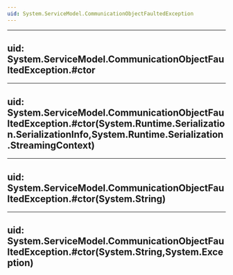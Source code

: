 ```yaml
---
uid: System.ServiceModel.CommunicationObjectFaultedException
---
```


---
uid: System.ServiceModel.CommunicationObjectFaultedException.#ctor
---

---
uid: System.ServiceModel.CommunicationObjectFaultedException.#ctor(System.Runtime.Serialization.SerializationInfo,System.Runtime.Serialization.StreamingContext)
---

---
uid: System.ServiceModel.CommunicationObjectFaultedException.#ctor(System.String)
---

---
uid: System.ServiceModel.CommunicationObjectFaultedException.#ctor(System.String,System.Exception)
---
